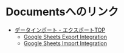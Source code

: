 # Documentsへのリンク
- [データインポート・エクスポートTOP](https://docs.treasuredata.com/display/public/INT/Treasure+Data+Integrations+by+Alphabetical+Sort "")
  - [Google Sheets Export Integration](https://docs.treasuredata.com/display/public/INT/Google+Sheets+Export+Integration "")
  - [Google Sheets Import Integration](https://docs.treasuredata.com/display/public/INT/Google+Sheets+Import+Integration "")
